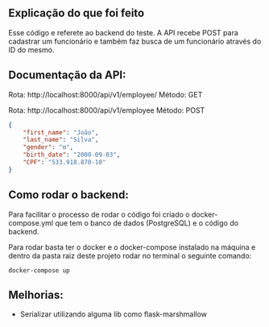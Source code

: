 ## Explicação do que foi feito

Esse código e referete ao backend do teste. A API recebe POST para cadastrar um funcionário e também faz busca de um funcionário através do ID do mesmo.

## Documentação da API:

Rota: http://localhost:8000/api/v1/employee/<id> Método: GET


Rota: http://localhost:8000/api/v1/employee Método: POST

```json
{
    "first_name": "João",
    "last_name": "Silva",
    "gender": "m",
    "birth_date": "2000-09-03",
    "CPF": "533.918.870-10"
}
```

## Como rodar o backend:

Para facilitar o processo de rodar o código foi criado o docker-compose.yml que tem o banco de dados (PostgreSQL) e o código do backend.

Para rodar basta ter o docker e o docker-compose instalado na máquina e dentro da pasta raiz deste projeto rodar no terminal o seguinte comando:

```
docker-compose up
```

## Melhorias:

- Serializar utilizando alguma lib como flask-marshmallow